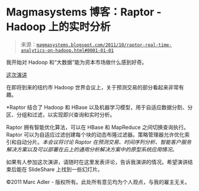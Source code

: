 <!--yml

分类：未分类

日期：2024-05-18 04:49:15

-->

# Magmasystems 博客：Raptor - Hadoop 上的实时分析

> 来源：[`magmasystems.blogspot.com/2011/10/raptor-real-time-analytics-on-hadoop.html#0001-01-01`](http://magmasystems.blogspot.com/2011/10/raptor-real-time-analytics-on-hadoop.html#0001-01-01)

我开始对 Hadoop 和“大数据”能为资本市场做什么感到好奇。

[这次演讲](http://www.hadoopworld.com/session/raptor-real-time-analytics-on-hadoop/)

在即将到来的纽约市 Hadoop 世界会议上，关于预测交易的部分看起来非常有趣。

*Raptor 结合了 Hadoop 和 HBase 以及机器学习模型，用于自适应数据分割、分区、分组和过滤，以实现即兴查询和实时分析。

Raptor 拥有智能优化算法，可以在 HBase 和 MapReduce 之间切换查询执行。Raptor 可以为自适应过滤创建每个块的动态布隆过滤器。策略管理器允许优化索引和自动分片。*本会议将讨论 Raptor 在预测交易、时间序列分析、智能客户服务解决方案以及可以部署在云上的通用分析解决方案中的原型系统应用情况。*

如果有人参加这次演讲，请随时在这里发表评论，告诉我演讲的情况。希望演讲结束后能在 SlideShare 上找到一些幻灯片。

©2011 Marc Adler - 版权所有。此处所有意见均为个人观点，与我的雇主无关。
